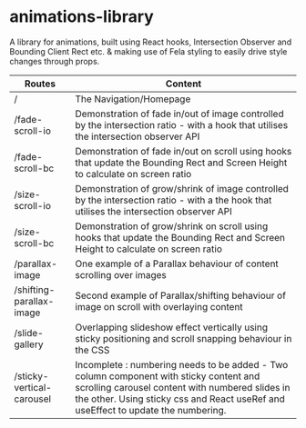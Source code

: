 # animations-library

A library for animations, built using React hooks, Intersection Observer and Bounding Client Rect etc. & making use of Fela styling to easily drive style changes through props.

| Routes                    | Content                                                                                                                                                                                          |
| ------------------------- | ------------------------------------------------------------------------------------------------------------------------------------------------------------------------------------------------ |
| /                         | The Navigation/Homepage                                                                                                                                                                          |
| /fade-scroll-io           | Demonstration of fade in/out of image controlled by the intersection ratio - with a hook that utilises the intersection observer API                                                             |
| /fade-scroll-bc           | Demonstration of fade in/out on scroll using hooks that update the Bounding Rect and Screen Height to calculate on screen ratio                                                                           |
| /size-scroll-io           | Demonstration of grow/shrink of image controlled by the intersection ratio - with a the hook that utilises the intersection observer API                                                         |
| /size-scroll-bc           | Demonstration of grow/shrink on scroll using hooks that update the Bounding Rect and Screen Height to calculate on screen ratio                                                                           |
| /parallax-image           | One example of a Parallax behaviour of content scrolling over images                                                                                                                             |
| /shifting-parallax-image  | Second example of Parallax/shifting behaviour of image on scroll with overlaying content                                                                                                         |
| /slide-gallery            | Overlapping slideshow effect vertically using sticky positioning and scroll snapping behaviour in the CSS                                                                                        |
| /sticky-vertical-carousel | Incomplete : numbering needs to be added - Two column component with sticky content and scrolling carousel content with numbered slides in the other. Using sticky css and React useRef and useEffect to update the numbering. |
